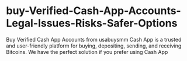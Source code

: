 # buy-Verified-Cash-App-Accounts-Legal-Issues-Risks-Safer-Options
Buy Verified Cash App Accounts from usabuysmm Cash App is a trusted and user-friendly platform for buying, depositing, sending, and receiving Bitcoins. We have the perfect solution if you prefer using Cash App 
